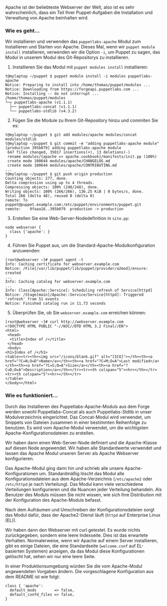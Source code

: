 Apache ist der beliebteste Webserver der Welt, also ist es sehr wahrscheinlich, dass ein Teil Ihrer Puppet-Aufgaben die Installation und Verwaltung von Apache beinhalten wird.

### Wie es geht...

Wir installieren und verwenden das `puppetlabs-apache` Modul zum Installieren und Starten von Apache. Dieses Mal, wenn wir `puppet module install` installieren, verwenden wir die Option `-i`, um Puppet zu sagen, das Modul in unserem Modul des Git-Repositorys zu installieren.

1. Installieren Sie das Modul mit `puppet modules install` installieren:
```
t@mylaptop ~/puppet $ puppet module install -i modules puppetlabs-apache
Notice: Preparing to install into /home/thomas/puppet/modules ...
Notice: Downloading from https://forgeapi.puppetlabs.com ...
Notice: Installing -- do not interrupt ...
/home/thomas/puppet/modules
└─┬ puppetlabs-apache (v1.1.1)
  ├── puppetlabs-concat (v1.1.1)
  └── puppetlabs-stdlib (v4.3.2)
```

2. Fügen Sie die Module zu Ihrem Git-Repository hinzu und commiten Sie es:
```
t@mylaptop ~/puppet $ git add modules/apache modules/concat modules/stdlib
t@mylaptop ~/puppet $ git commit -m "adding puppetlabs-apache module"
[production 395b079] adding puppetlabs-apache module
 647 files changed, 35017 insertions(+), 13 deletions(-)
 rename modules/{apache => apache.cookbook}/manifests/init.pp (100%)
 create mode 100644 modules/apache/CHANGELOG.md
 create mode 100644 modules/apache/CONTRIBUTING.md
...
t@mylaptop ~/puppet $ git push origin production
Counting objects: 277, done.
Delta compression using up to 4 threads.
Compressing objects: 100% (248/248), done.
Writing objects: 100% (266/266), 136.25 KiB | 0 bytes/s, done.
Total 266 (delta 48), reused 0 (delta 0)
remote: To puppet@puppet.example.com:/etc/puppet/environments/puppet.git
remote:    9faaa16..395b079  production -> production
```
3. Erstellen Sie eine Web-Server-Nodedefinition in `site.pp`:
```
node webserver {
  class {'apache': }
}
```

4. Führen Sie Puppet aus, um die Standard-Apache-Modulkonfiguration anzuwenden:
```
[root@webserver ~]# puppet agent -t
Info: Caching certificate for webserver.example.com
Notice: /File[/var/lib/puppet/lib/puppet/provider/a2mod]/ensure: created
...
Info: Caching catalog for webserver.example.com
...
Info: Class[Apache::Service]: Scheduling refresh of Service[httpd]
Notice: /Stage[main]/Apache::Service/Service[httpd]: Triggered 'refresh' from 51 events
Notice: Finished catalog run in 11.73 seconds
```

5. Überprüfen Sie, ob Sie `webserver.example.com` erreichen können:
```
[root@webserver ~]# curl http://webserver.example.com
<!DOCTYPE HTML PUBLIC "-//W3C//DTD HTML 3.2 Final//EN">
<html>
 <head>
  <title>Index of /</title>
 </head>
 <body>
<h1>Index of /</h1>
<table><tr><th><img src="/icons/blank.gif" alt="[ICO]"></th><th><a href="?C=N;O=D">Name</a></th><th><a href="?C=M;O=A">Last modified</a></th><th><a href="?C=S;O=A">Size</a></th><th><a href="?C=D;O=A">Description</a></th></tr><tr><th colspan="5"><hr></th></tr>
<tr><th colspan="5"><hr></th></tr>
</table>
</body></html>
```

### Wie es funktioniert...

Durch das Installieren des Puppetlabs-Apache-Moduls aus dem Forge werden sowohl Puppetlabs-Concat als auch Puppetlabs-Stdlib in unser Modulverzeichnis eingerichtet. Das Concat-Modul wird verwendet, um Snippets von Dateien zusammen in einer bestimmten Reihenfolge zu benutzen. Es wird vom Apache-Modul verwendet, um die wichtigsten Apache-Konfigurationsdateien zu erstellen.

Wir haben dann einen Web-Server-Node definiert und die Apache-Klasse auf diesen Node angewendet. Wir haben alle Standardwerte verwendet und lassen das Apache Modul unseren Server als Apache Webserver konfigurieren.

Das Apache-Modul ging dann hin und schrieb alle unsere Apache-Konfigurationen um. Standardmäßig löscht das Modul alle Konfigurationsdateien aus dem Apache-Verzeichnis (`/etc/apache2` oder `/etc/httpd` je nach Verteilung). 
Das Modul kann viele verschiedene Verteilungen konfigurieren und die Nuancen jeder Verteilung behandeln. Als Benutzer des Moduls müssen Sie nicht wissen, wie sich Ihre Distribution mit der Konfiguration des Apache-Moduls befasst.

Nach dem Aufräumen und Umschreiben der Konfigurationsdateien sorgt das Modul dafür, dass der Apache2-Dienst läuft (`httpd` auf Enterprise Linux (EL)).

Wir haben dann den Webserver mit curl getestet. Es wurde nichts zurückgegeben, sondern eine leere Indexseite. Dies ist das erwartete Verhalten. Normalerweise, wenn wir Apache auf einem Server installieren, gibt es einige Dateien, die eine Standardseite (`welcome.conf` auf EL-basierten Systemen) anzeigen, da das Modul diese Konfigurationen gelöscht hat, sehen wir nur eine leere Seite.

In einer Produktionsumgebung würden Sie die vom Apache-Modul angewendeten Vorgaben ändern. 
Die vorgeschlagene Konfiguration aus dem README ist wie folgt:

```
class { 'apache':
  default_mods        => false,
  default_confd_files => false,
}
```
